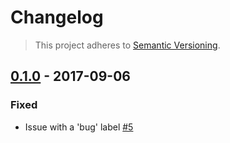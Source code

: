 # Changelog
> This project adheres to [Semantic Versioning](http://semver.org/).

## [0.1.0](https://github.com/nbish11/cl/releases/tag/0.1.0) - 2017-09-06
### Fixed
- Issue with a 'bug' label [\#5](https://github.com/nbish11/cl/issues/5)

